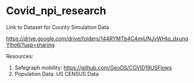 # Covid_npi_research

Link to Dataset for County Simulation Data

https://drive.google.com/drive/folders/144RYMTb4C4mjUNJvWHto_dxunqYlho6i?usp=sharing

Resources: 
1. Safegraph mobility: https://github.com/GeoDS/COVID19USFlows
2. Population Data: US CENSUS Data
